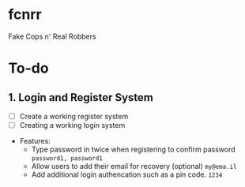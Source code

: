 # fcnrr
Fake Cops n' Real Robbers

# To-do


## 1. Login and Register System
- [ ] Create a working register system
- [ ] Creating a working login system
- Features:
  - Type password in twice when registering to confirm password ``` password1, password1 ```
  - Allow users to add their email for recovery (optional) ``` my@ema.il ```
  - Add additional login authencation such as a pin code. ``` 1234 ```
